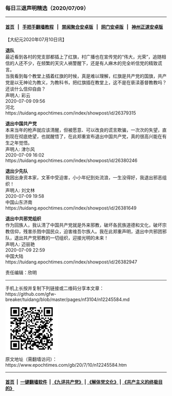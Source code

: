 ### 每日三退声明精选（2020/07/09）
------------------------

#### [首页](https://github.com/gfw-breaker/banned-news1/blob/master/README.md) &nbsp;&nbsp;|&nbsp;&nbsp; [手把手翻墙教程](https://github.com/gfw-breaker/guides/wiki) &nbsp;&nbsp;|&nbsp;&nbsp; [禁闻聚合安卓版](https://github.com/gfw-breaker/bn-android) &nbsp;&nbsp;|&nbsp;&nbsp; [网门安卓版](https://github.com/oGate2/oGate) &nbsp;&nbsp;|&nbsp;&nbsp; [神州正道安卓版](https://github.com/SzzdOgate/update) 



<div class="post_content" id="artbody" itemprop="articleBody">
 <!-- article content begin -->
 <p>
  【大纪元2020年07月10日讯】
 </p>
 <p>
  <strong>
   退队
  </strong>
  <br/>
  最近看到各村的党支部都插上了红旗，村广播也在宣传党的“伟大，光荣”，追随相信的人还不少，在频繁的天灾人祸警醒下，还是有人麻木的完全听信党的精致谎言。
  <br/>
  当我看到每个教堂上插着红旗的时候，真是难以理解，红旗是共产党的国旗，共产党是以无神论为教义，为教科书，把红旗插在教堂上，这不是在亵渎基督教教吗？还谈什么信仰自由？
  <br/>
  声明人: 彩云
  <br/>
  2020-07-09 09:56
  <br/>
  河北
  <br/>
  https://tuidang.epochtimes.com/index/showpost/id/26379315
 </p>
 <p>
  <strong>
   退出中国共产党
  </strong>
  <br/>
  本来当年的枪声就应该清醒，但被愿意、可以改良的谎言欺骗，一次次的失望，直到现在彻底绝望，也就醒悟了，在此郑重宣布退出中国共产党，真的很高兴能在有生之年觉悟。
  <br/>
  声明人: 津尓风
  <br/>
  2020-07-09 16:02
  <br/>
  https://tuidang.epochtimes.com/index/showpost/id/26380246
 </p>
 <p>
  <strong>
   退出少先队
  </strong>
  <br/>
  我因出身资本家，文革中受迫害，小小年纪到处流浪，一生没得好，我退出邪恶组织！
  <br/>
  声明人: 刘文林
  <br/>
  2020-07-09 19:58
  <br/>
  中国山东济南
  <br/>
  https://tuidang.epochtimes.com/index/showpost/id/26381649
 </p>
 <p>
  <strong>
   退出中共邪党组织
  </strong>
  <br/>
  作为回族人，我认清了中国共产党就是外来邪教，破坏各民族道德和文化，破坏宗教信仰，残害杀戮中国民众，迫害维吾尔族人。我在此郑重声明，退出中共邪团邪队，退出共产党邪教的一切组织，迎接光明的未来！
  <br/>
  声明人: 迈丽艳
  <br/>
  2020-07-09 22:59
  <br/>
  中国大陆
  <br/>
  https://tuidang.epochtimes.com/index/showpost/id/26382947
 </p>
 <p>
  责任编辑：欣明
 </p>
 <!-- article content end -->
 <div id="below_article_ad">
 </div>
</div>

<hr/>
手机上长按并复制下列链接或二维码分享本文章：<br/>
https://github.com/gfw-breaker/tuidang/blob/master/pages/nf3104/n12245584.md <br/>
<a href='https://github.com/gfw-breaker/tuidang/blob/master/pages/nf3104/n12245584.md'><img src='https://github.com/gfw-breaker/tuidang/blob/master/pages/nf3104/n12245584.md.png'/></a> <br/>
原文地址（需翻墙访问）：https://www.epochtimes.com/gb/20/7/10/n12245584.htm


------------------------
#### [首页](https://github.com/gfw-breaker/banned-news/blob/master/README.md) &nbsp;|&nbsp; [一键翻墙软件](https://github.com/gfw-breaker/nogfw/blob/master/README.md) &nbsp;| [《九评共产党》](https://github.com/gfw-breaker/9ping.md/blob/master/README.md#九评之一评共产党是什么) | [《解体党文化》](https://github.com/gfw-breaker/jtdwh.md/blob/master/README.md) | [《共产主义的终极目的》](https://github.com/gfw-breaker/gczydzjmd.md/blob/master/README.md)


<img src='http://gfw-breaker.win/tuidang/pages/nf3104/n12245584.md' width='0px' height='0px'/>